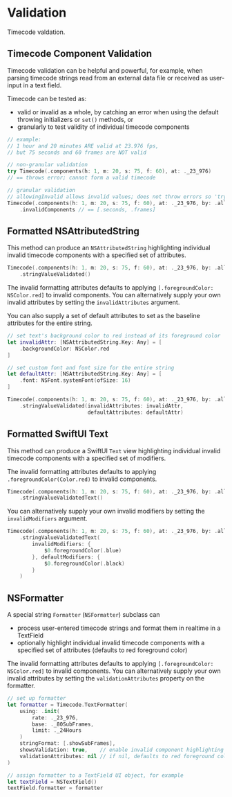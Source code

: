 # Validation

Timecode valdation.

## Timecode Component Validation

Timecode validation can be helpful and powerful, for example, when parsing timecode strings read from an external data file or received as user-input in a text field.

Timecode can be tested as:

- valid or invalid as a whole, by catching an error when using the default throwing initializers or `set()` methods, or
- granularly to test validity of individual timecode components

```swift
// example:
// 1 hour and 20 minutes ARE valid at 23.976 fps,
// but 75 seconds and 60 frames are NOT valid

// non-granular validation
try Timecode(.components(h: 1, m: 20, s: 75, f: 60), at: ._23_976)
// == throws error; cannot form a valid timecode

// granular validation
// allowingInvalid allows invalid values; does not throw errors so 'try' is not needed
Timecode(.components(h: 1, m: 20, s: 75, f: 60), at: ._23_976, by: .allowingInvalid)
    .invalidComponents // == [.seconds, .frames]
```

## Formatted NSAttributedString

This method can produce an `NSAttributedString` highlighting individual invalid timecode components with a specified set of attributes.

```swift
Timecode(.components(h: 1, m: 20, s: 75, f: 60), at: ._23_976, by: .allowingInvalid)
    .stringValueValidated()
```

The invalid formatting attributes defaults to applying `[.foregroundColor: NSColor.red]` to invalid components. You can alternatively supply your own invalid attributes by setting the `invalidAttributes` argument.

You can also supply a set of default attributes to set as the baseline attributes for the entire string.

```swift
// set text's background color to red instead of its foreground color
let invalidAttr: [NSAttributedString.Key: Any] = [
    .backgroundColor: NSColor.red
]

// set custom font and font size for the entire string
let defaultAttr: [NSAttributedString.Key: Any] = [
    .font: NSFont.systemFont(ofSize: 16)
]

Timecode(.components(h: 1, m: 20, s: 75, f: 60), at: ._23_976, by: .allowingInvalid)
    .stringValueValidated(invalidAttributes: invalidAttr,
                          defaultAttributes: defaultAttr)
```

## Formatted SwiftUI Text

This method can produce a SwiftUI `Text` view highlighting individual invalid timecode components with a specified set of modifiers.

The invalid formatting attributes defaults to applying `.foregroundColor(Color.red)` to invalid components.

```swift
Timecode(.components(h: 1, m: 20, s: 75, f: 60), at: ._23_976, by: .allowingInvalid)
    .stringValueValidatedText()
```

You can alternatively supply your own invalid modifiers by setting the `invalidModifiers` argument.

```swift
Timecode(.components(h: 1, m: 20, s: 75, f: 60), at: ._23_976, by: .allowingInvalid)
    .stringValueValidatedText(
        invalidModifiers: {
            $0.foregroundColor(.blue)
        }, defaultModifiers: {
            $0.foregroundColor(.black)
        }
    )
```

## NSFormatter

A special string `Formatter` (`NSFormatter`) subclass can

- process user-entered timecode strings and format them in realtime in a TextField
- optionally highlight individual invalid timecode components with a specified set of attributes (defaults to red foreground color)

The invalid formatting attributes defaults to applying `[.foregroundColor: NSColor.red]` to invalid components. You can alternatively supply your own invalid attributes by setting the `validationAttributes` property on the formatter.

```swift
// set up formatter
let formatter = Timecode.TextFormatter(
    using: .init(
        rate: ._23_976,
        base: ._80SubFrames,
        limit: ._24Hours
    )
    stringFormat: [.showSubFrames],
    showsValidation: true,    // enable invalid component highlighting
    validationAttributes: nil // if nil, defaults to red foreground color
)

// assign formatter to a TextField UI object, for example
let textField = NSTextField()
textField.formatter = formatter
```
